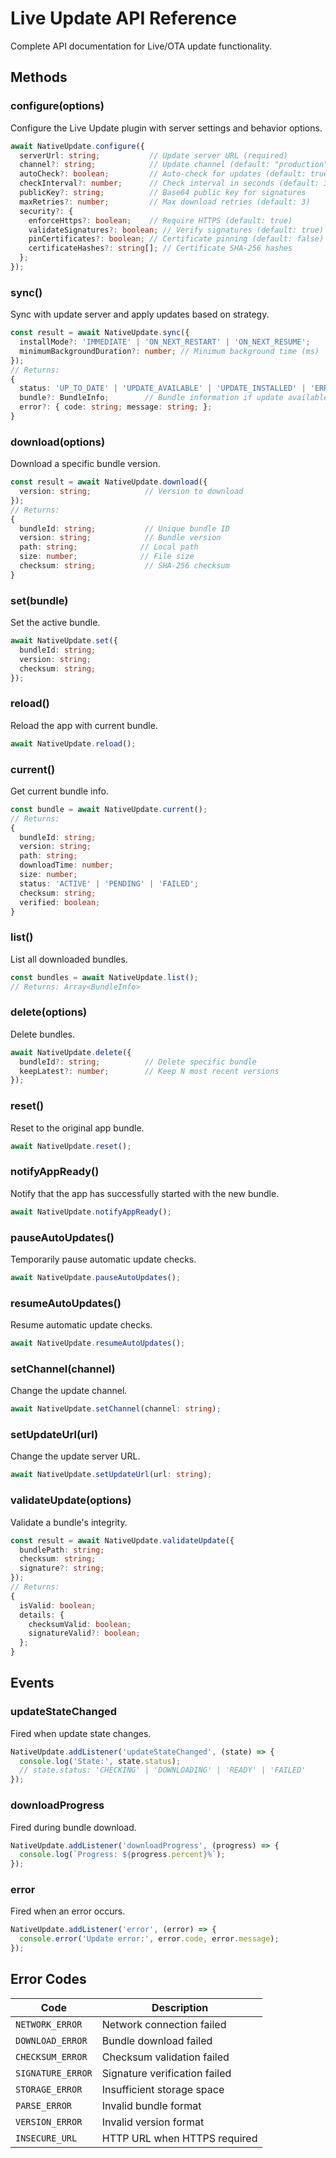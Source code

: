 # Live Update API Reference

Complete API documentation for Live/OTA update functionality.

## Methods

### configure(options)

Configure the Live Update plugin with server settings and behavior options.

```typescript
await NativeUpdate.configure({
  serverUrl: string;           // Update server URL (required)
  channel?: string;            // Update channel (default: "production")
  autoCheck?: boolean;         // Auto-check for updates (default: true)
  checkInterval?: number;      // Check interval in seconds (default: 3600)
  publicKey?: string;          // Base64 public key for signatures
  maxRetries?: number;         // Max download retries (default: 3)
  security?: {
    enforceHttps?: boolean;    // Require HTTPS (default: true)
    validateSignatures?: boolean; // Verify signatures (default: true)
    pinCertificates?: boolean; // Certificate pinning (default: false)
    certificateHashes?: string[]; // Certificate SHA-256 hashes
  };
});
```

### sync()

Sync with update server and apply updates based on strategy.

```typescript
const result = await NativeUpdate.sync({
  installMode?: 'IMMEDIATE' | 'ON_NEXT_RESTART' | 'ON_NEXT_RESUME';
  minimumBackgroundDuration?: number; // Minimum background time (ms)
});
// Returns:
{
  status: 'UP_TO_DATE' | 'UPDATE_AVAILABLE' | 'UPDATE_INSTALLED' | 'ERROR';
  bundle?: BundleInfo;        // Bundle information if update available/installed
  error?: { code: string; message: string; };
}
```

### download(options)

Download a specific bundle version.

```typescript
const result = await NativeUpdate.download({
  version: string;            // Version to download
});
// Returns:
{
  bundleId: string;           // Unique bundle ID
  version: string;            // Bundle version
  path: string;              // Local path
  size: number;              // File size
  checksum: string;           // SHA-256 checksum
}
```

### set(bundle)

Set the active bundle.

```typescript
await NativeUpdate.set({
  bundleId: string;
  version: string;
  checksum: string;
});
```

### reload()

Reload the app with current bundle.

```typescript
await NativeUpdate.reload();
```

### current()

Get current bundle info.

```typescript
const bundle = await NativeUpdate.current();
// Returns:
{
  bundleId: string;
  version: string;
  path: string;
  downloadTime: number;
  size: number;
  status: 'ACTIVE' | 'PENDING' | 'FAILED';
  checksum: string;
  verified: boolean;
}
```

### list()

List all downloaded bundles.

```typescript
const bundles = await NativeUpdate.list();
// Returns: Array<BundleInfo>
```

### delete(options)

Delete bundles.

```typescript
await NativeUpdate.delete({
  bundleId?: string;          // Delete specific bundle
  keepLatest?: number;        // Keep N most recent versions
});
```

### reset()

Reset to the original app bundle.

```typescript
await NativeUpdate.reset();
```

### notifyAppReady()

Notify that the app has successfully started with the new bundle.

```typescript
await NativeUpdate.notifyAppReady();
```

### pauseAutoUpdates()

Temporarily pause automatic update checks.

```typescript
await NativeUpdate.pauseAutoUpdates();
```

### resumeAutoUpdates()

Resume automatic update checks.

```typescript
await NativeUpdate.resumeAutoUpdates();
```

### setChannel(channel)

Change the update channel.

```typescript
await NativeUpdate.setChannel(channel: string);
```

### setUpdateUrl(url)

Change the update server URL.

```typescript
await NativeUpdate.setUpdateUrl(url: string);
```

### validateUpdate(options)

Validate a bundle's integrity.

```typescript
const result = await NativeUpdate.validateUpdate({
  bundlePath: string;
  checksum: string;
  signature?: string;
});
// Returns:
{
  isValid: boolean;
  details: {
    checksumValid: boolean;
    signatureValid?: boolean;
  };
}
```

## Events

### updateStateChanged

Fired when update state changes.

```typescript
NativeUpdate.addListener('updateStateChanged', (state) => {
  console.log('State:', state.status);
  // state.status: 'CHECKING' | 'DOWNLOADING' | 'READY' | 'FAILED'
});
```

### downloadProgress

Fired during bundle download.

```typescript
NativeUpdate.addListener('downloadProgress', (progress) => {
  console.log(`Progress: ${progress.percent}%`);
});
```

### error

Fired when an error occurs.

```typescript
NativeUpdate.addListener('error', (error) => {
  console.error('Update error:', error.code, error.message);
});
```

## Error Codes

| Code | Description |
|------|-------------|
| `NETWORK_ERROR` | Network connection failed |
| `DOWNLOAD_ERROR` | Bundle download failed |
| `CHECKSUM_ERROR` | Checksum validation failed |
| `SIGNATURE_ERROR` | Signature verification failed |
| `STORAGE_ERROR` | Insufficient storage space |
| `PARSE_ERROR` | Invalid bundle format |
| `VERSION_ERROR` | Invalid version format |
| `INSECURE_URL` | HTTP URL when HTTPS required |